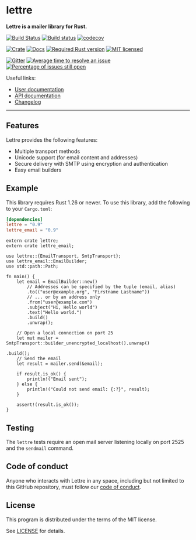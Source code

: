 # lettre

**Lettre is a mailer library for Rust.**

[![Build Status](https://travis-ci.org/lettre/lettre.svg?branch=master)](https://travis-ci.org/lettre/lettre)
[![Build status](https://ci.appveyor.com/api/projects/status/mpwglemugjtkps2d/branch/master?svg=true)](https://ci.appveyor.com/project/amousset/lettre/branch/master)
[![codecov](https://codecov.io/gh/lettre/lettre/branch/master/graph/badge.svg)](https://codecov.io/gh/lettre/lettre)

[![Crate](https://img.shields.io/crates/v/lettre.svg)](https://crates.io/crates/lettre)
[![Docs](https://docs.rs/lettre/badge.svg)](https://docs.rs/lettre/)
[![Required Rust version](https://img.shields.io/badge/rustc-1.20-green.svg)]()
[![MIT licensed](https://img.shields.io/badge/license-MIT-blue.svg)](./LICENSE)

[![Gitter](https://badges.gitter.im/lettre/lettre.svg)](https://gitter.im/lettre/lettre?utm_source=badge&utm_medium=badge&utm_campaign=pr-badge)
[![Average time to resolve an issue](http://isitmaintained.com/badge/resolution/lettre/lettre.svg)](http://isitmaintained.com/project/lettre/lettre "Average time to resolve an issue")
[![Percentage of issues still open](http://isitmaintained.com/badge/open/lettre/lettre.svg)](http://isitmaintained.com/project/lettre/lettre "Percentage of issues still open")

Useful links:

* [User documentation](http://lettre.at/)
* [API documentation](https://docs.rs/lettre/)
* [Changelog](https://github.com/lettre/lettre/blob/master/CHANGELOG.md)

---

## Features

Lettre provides the following features:

* Multiple transport methods
* Unicode support (for email content and addresses)
* Secure delivery with SMTP using encryption and authentication
* Easy email builders

## Example

This library requires Rust 1.26 or newer.
To use this library, add the following to your `Cargo.toml`:

```toml
[dependencies]
lettre = "0.9"
lettre_email = "0.9"
```

```rust,no_run
extern crate lettre;
extern crate lettre_email;

use lettre::{EmailTransport, SmtpTransport};
use lettre_email::EmailBuilder;
use std::path::Path;

fn main() {
    let email = EmailBuilder::new()
        // Addresses can be specified by the tuple (email, alias)
        .to(("user@example.org", "Firstname Lastname"))
        // ... or by an address only
        .from("user@example.com")
        .subject("Hi, Hello world")
        .text("Hello world.")
        .build()
        .unwrap();

    // Open a local connection on port 25
    let mut mailer = SmtpTransport::builder_unencrypted_localhost().unwrap()
                                                                   .build();
    // Send the email
    let result = mailer.send(&email);

    if result.is_ok() {
        println!("Email sent");
    } else {
        println!("Could not send email: {:?}", result);
    }

    assert!(result.is_ok());
}
```

## Testing

The `lettre` tests require an open mail server listening locally on port 2525 and the `sendmail` command.

## Code of conduct

Anyone who interacts with Lettre in any space, including but not limited to
this GitHub repository, must follow our [code of conduct](https://github.com/lettre/lettre/blob/master/CODE_OF_CONDUCT.md).

## License

This program is distributed under the terms of the MIT license.

See [LICENSE](./LICENSE) for details.

